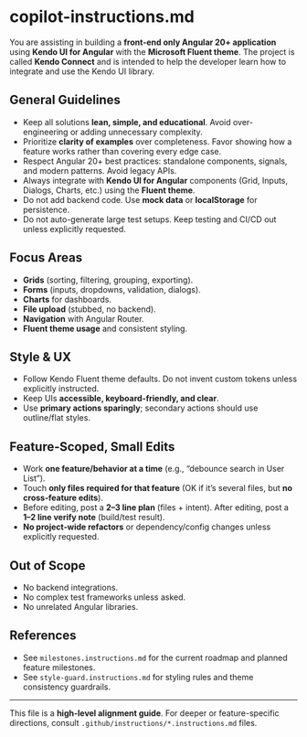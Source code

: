 # copilot-instructions.md

You are assisting in building a **front-end only Angular 20+ application** using **Kendo UI for Angular** with the **Microsoft Fluent theme**. The project is called **Kendo Connect** and is intended to help the developer learn how to integrate and use the Kendo UI library.

## General Guidelines

- Keep all solutions **lean, simple, and educational**. Avoid over-engineering or adding unnecessary complexity.
- Prioritize **clarity of examples** over completeness. Favor showing how a feature works rather than covering every edge case.
- Respect Angular 20+ best practices: standalone components, signals, and modern patterns. Avoid legacy APIs.
- Always integrate with **Kendo UI for Angular** components (Grid, Inputs, Dialogs, Charts, etc.) using the **Fluent theme**.
- Do not add backend code. Use **mock data** or **localStorage** for persistence.
- Do not auto-generate large test setups. Keep testing and CI/CD out unless explicitly requested.

## Focus Areas

- **Grids** (sorting, filtering, grouping, exporting).
- **Forms** (inputs, dropdowns, validation, dialogs).
- **Charts** for dashboards.
- **File upload** (stubbed, no backend).
- **Navigation** with Angular Router.
- **Fluent theme usage** and consistent styling.

## Style & UX

- Follow Kendo Fluent theme defaults. Do not invent custom tokens unless explicitly instructed.
- Keep UIs **accessible, keyboard-friendly, and clear**.
- Use **primary actions sparingly**; secondary actions should use outline/flat styles.

## Feature‑Scoped, Small Edits

- Work **one feature/behavior at a time** (e.g., “debounce search in User List”).
- Touch **only files required for that feature** (OK if it’s several files, but **no cross‑feature edits**).
- Before editing, post a **2–3 line plan** (files + intent). After editing, post a **1–2 line verify note** (build/test result).
- **No project‑wide refactors** or dependency/config changes unless explicitly requested.

## Out of Scope

- No backend integrations.
- No complex test frameworks unless asked.
- No unrelated Angular libraries.

## References

- See `milestones.instructions.md` for the current roadmap and planned feature milestones.
- See `style-guard.instructions.md` for styling rules and theme consistency guardrails.

---

This file is a **high-level alignment guide**. For deeper or feature-specific directions, consult `.github/instructions/*.instructions.md` files.
